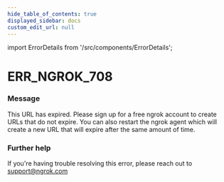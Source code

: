 ```yaml
---
hide_table_of_contents: true
displayed_sidebar: docs
custom_edit_url: null
---
```


import ErrorDetails from '/src/components/ErrorDetails';

# ERR_NGROK_708

### Message
This URL has expired. Please sign up for a free ngrok account to create URLs that do not expire. You can also restart the ngrok agent which will create a new URL that will expire after the same amount of time.

### Further help
If you're having trouble resolving this error, please reach out to [support@ngrok.com](mailto:support@ngrok.com?subject=Help%20with%20ERR_NGROK_708)

<ErrorDetails error='err_ngrok_708' />
